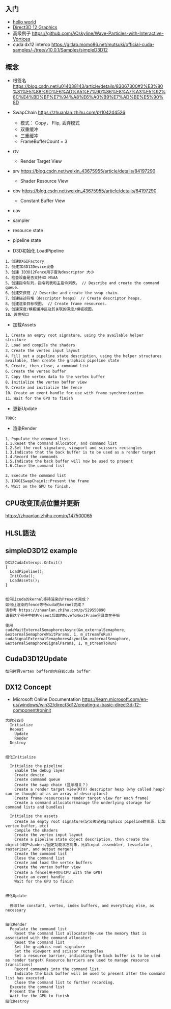## 入门 
- [hello world](https://docs.microsoft.com/en-us/windows/win32/direct3d12/creating-a-basic-direct3d-12-component#update)
- [Direct3D 12 Graphics](https://docs.microsoft.com/en-us/windows/win32/direct3d12/direct3d-12-graphics)
- 高级例子 https://github.com/ACskyline/Wave-Particles-with-Interactive-Vortices
- cuda dx12 interop https://gitlab.momo86.net/mutsuki/official-cuda-samples/-/tree/v10.0.1/Samples/simpleD3D12

## 概念
- 根签名 https://blog.csdn.net/u014038143/article/details/83067300#2%E3%80%81%E5%88%9D%E6%AD%A5%E7%90%86%E8%A7%A3%E5%92%8C%E4%BD%BF%E7%94%A8%E6%A0%B9%E7%AD%BE%E5%90%8D
- SwapChain https://zhuanlan.zhihu.com/p/104244526
  - 模式： Copy， Flip, 丢弃模式
  - 双重缓冲
  - 三重缓冲
  - FrameBufferCount = 3
- rtv
  - Render Target View
- srv https://blog.csdn.net/weixin_43675955/article/details/84197290
  - Shader Resource View
- cbv https://blog.csdn.net/weixin_43675955/article/details/84197290
  - Constant Buffer View
- uav
- sampler

- resource state
- pipeline state

- D3D初始化 LoadPipeline
```
1、创建DXGIFactory
2、创建ID3D12Device设备
3、创建 ID3D12Fence用于查询descriptor 大小
4、检查设备是否支持4X MSAA
5、创建指令队列，指令列表和主指令列表。 // Describe and create the command queue.
6、创建交换链 // Describe and create the swap chain.
7、创建描述符堆（descriptor heaps） // Create descriptor heaps.
8、创建渲染目标视图。 // Create frame resources.
9、创建深度/模板缓冲区及其关联的深度/模板视图。
10、设置视口
```

- 加载Assets
```
1、Create an empty root signature, using the available helper structure
2、Load and compile the shaders
3、Create the vertex input layout
4、Fill out a pipeline state description, using the helper structures available, then create the graphics pipeline state
5、Create, then close, a command list
6、Create the vertex buffer
7、Copy the vertex data to the vertex buffer
8、Initialize the vertex buffer view
9、Create and initialize the fence
10、Create an event handle for use with frame synchronization
11、Wait for the GPU to finish
```

- 更新Update
```
TODO:
```

- 渲染Render
```
1、Populate the command list.
1.1.Reset the command allocator, and command list
1.2.Set the root signature, viewport and scissors rectangles
1.3.Indicate that the back buffer is to be used as a render target
1.4.Record the commands
1.5.Indicate the back buffer will now be used to present
1.6.Close the command list

2、Execute the command list
3、IDXGISwapChain1::Present the frame
4、Wait on the GPU to finish.

```

## CPU改变顶点位置并更新
https://zhuanlan.zhihu.com/p/147500065

## HLSL語法






## simpleD3D12 example
```
DX12CudaInterop::OnInit()
{
  LoadPipeline();
  InitCuda();
  LoadAssets();
}


```

```
如何让cuda的kernel等待渲染的Present完成？
如何让渲染的fence等待cuda的kernel完成？
请参考 https://zhuanlan.zhihu.com/p/529550890
请看这个例子中的Present后面的MoveToNextFrame里具体在干嘛

使用
cudaWaitExternalSemaphoresAsync(&m_externalSemaphore, &externalSemaphoreWaitParams, 1, m_streamToRun)
cudaSignalExternalSemaphoresAsync(&m_externalSemaphore, &externalSemaphoreSignalParams, 1, m_streamToRun)

```

## CudaD3D12Update
```
如何拷貝vertex buffer的内容到cuda buffer
```

## DX12 Concept
- Microsoft Online Documentation https://learn.microsoft.com/en-us/windows/win32/direct3d12/creating-a-basic-direct3d-12-component#oninit

```
大的分四步
  Initialize
  Repeat
    Update
    Render
  Destroy


细化Initialize
  
  Initialize the pipeline
    Enable the debug layer
    Create devcie
    Create command queue 
    Create the swap chain (显示相关？)
    Create a render target view(RTV) descriptor heap (why called heap?  can be thought of as an array of descriptors)
    Create frame resources(a render target view for each frame)
    Create a command allocator(manage the underlying storage for command lists and bundles)
  
  Initialize the assets
    Create an empty root signature(定义绑定到graphics pipeline的资源，比如vertex buffer, etc)  
    Compile the shaders
    Create the vertex input layout
    Create a pipeline state object description, then create the object(维护shaders/固定功能状态对象，比如input assembler, tesselator, rasterizer, and output merger)
    Create the command list
    Close the command list
    Create and load the vertex buffers
    Create the vertex buffer view
    Create a fence(用于同步CPU with the GPU)
    Create an event handle
    Wait for the GPU to finish


细化Update
  
  修改the constant, vertex, index buffers, and everything else, as necessary
  
  
细化Render
  Populate the command list
    Reset the command list allocator(Re-use the memory that is associated with the command allocator)
    Reset the command list
    Set the graphics root signature
    Set the viewport and scissor rectangles
    Set a resource barrier, indicating the back buffer is to be used as render target( Resource barriers are used to manage resource transitions)
    Record commands into the command list.
    Indicate the back buffer will be used to present after the command list has executed.
    Close the command list to further recording.
  Execute the command list
  Present the frame
  Wait for the GPU to finish
细化Destroy  

```



